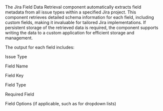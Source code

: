 The Jira Field Data Retrieval component automatically extracts field metadata from all issue types within a specified Jira project. This component retrieves detailed schema information for each field, including custom fields, making it invaluable for tailored Jira implementations. If persistent storage of the retrieved data is required, the component supports writing the data to a custom application for efficient storage and management.

 

The output for each field includes:

Issue Type

Field Name

Field Key

Field Type

Required Field

Field Options (if applicable, such as for dropdown lists)